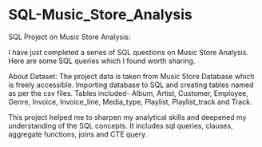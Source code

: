 # SQL-Music_Store_Analysis
SQL Project on Music Store Analysis:

I have just completed a series of SQL questions on Music Store Analysis. Here are some SQL queries which I found worth sharing.

About Dataset: The project data is taken from Music Store Database which is freely accessible. Importing database to SQL and creating tables named as per the csv files. Tables included- Album, Artist, Customer, Employee, Genre, Invoice, Invoice_line, Media_type, Playlist, Playlist_track and Track. 

This project helped me to sharpen my analytical skills and deepened my understanding of the SQL concepts. It includes sql queries, clauses, aggregate functions, joins and CTE query. 
